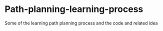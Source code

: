 # Path-planning-learning-process
Some of the learning path planning process and the code and related idea
